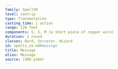 ```yaml
---
family: SpellVO
level: cantrip
type: Transmutation
casting_time: 1 action
range: 120 feet
components: V, S, M (a short piece of copper wire)
duration: 1 round
classes: Bard, Sorcerer, Wizard
id: spells_vo.md#message
title: Message
alias: Message
source: (SRD p164)
---
```


